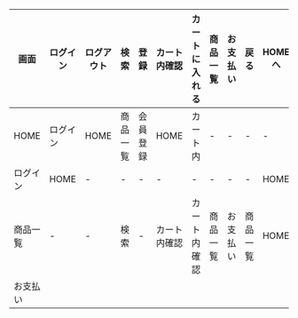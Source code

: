 |画面|ログイン|ログアウト|検索|登録|カート内確認|カートに入れる|商品一覧|お支払い|戻る|HOMEへ|
|----|--------|---------|---|----|---------|-------------|-------------|--------|---|-------|
|HOME|ログイン|HOME|商品一覧|会員登録|HOME|カート内|-|-|-|-|HOME|
|ログイン|HOME|-|-|-|-|-|-|-|-|HOME|
|商品一覧|-|-|検索|-|カート内確認|カート内確認|商品一覧|お支払い|商品一覧|HOME|
|お支払い||||||
